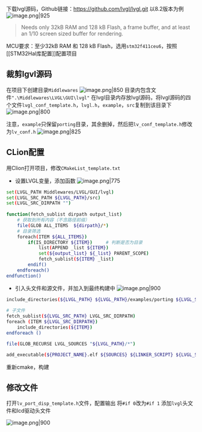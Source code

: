 下载lvgl源码，Github链接：https://github.com/lvgl/lvgl.git
以8.2版本为例
![image.png|925](https://cdn.jsdelivr.net/gh/xuezhaorong/Picgo//Source/fix-dir/picgo/picgo-clipboard-images/2024/09/04/12-35-28-03d24528baed7efe607fbfe0aeab63f9-20240904123527-2dee1d.png)

> Needs only 32kB RAM and 128 kB Flash, a frame buffer, and at least an 1/10 screen sized buffer for rendering.

MCU要求：至少32kB RAM 和 128 kB Flash，选用`stm32f411ceu6`，按照[[STM32Hal库配置]]配置项目

## 裁剪lgvl源码
在项目下创建目录`Middlewares`
![image.png|850](https://cdn.jsdelivr.net/gh/xuezhaorong/Picgo//Source/fix-dir/picgo/picgo-clipboard-images/2024/09/04/12-41-58-e14bfcfa9c5a769767ada91c6e60e74c-20240904124157-05f3ab.png)
目录内包含文件`".\Middlewares\LVGL\GUI\lvgl"`
在lvgl目录内存放lvgl源码，将lvgl源码的四个文件`lvgl_conf_template.h`，`lvgl.h`，`example`，`src`复制到该目录下
![image.png|800](https://cdn.jsdelivr.net/gh/xuezhaorong/Picgo//Source/fix-dir/picgo/picgo-clipboard-images/2024/09/04/12-44-05-9a2bbdb995484a0c85d0b5b041c4a948-20240904124405-6451d8.png)

注意，`example`只保留`porting`目录，其余删掉，然后把`lv_conf_template.h`修改为`lv_conf.h`
![image.png|825](https://cdn.jsdelivr.net/gh/xuezhaorong/Picgo//Source/fix-dir/picgo/picgo-clipboard-images/2024/09/04/12-51-51-686cdab34d308106b0620f44adb17a2a-20240904125151-93487e.png)

## CLion配置
用Clion打开项目，修改`CMakeList_template.txt`
* 设置LVGL变量，添加函数
![image.png|775](https://cdn.jsdelivr.net/gh/xuezhaorong/Picgo//Source/fix-dir/picgo/picgo-clipboard-images/2024/09/04/12-48-10-83a9fb5bd044c8a0f53e2729662f188b-20240904124810-15d7e3.png)

```bash
set(LVGL_PATH Middlewares/LVGL/GUI/lvgl)  
set(LVGL_SRC_PATH ${LVGL_PATH}/src)  
set(LVGL_SRC_DIRPATH "")  
  
function(fetch_sublist dirpath output_list)  
    # 获取到所有内容（不含路径前缀）  
    file(GLOB ALL_ITEMS  ${dirpath}/*)  
    # 目录筛选  
    foreach(ITEM ${ALL_ITEMS})  
        if(IS_DIRECTORY ${ITEM})     # 判断是否为目录  
            list(APPEND _list ${ITEM})  
            set(${output_list} ${_list} PARENT_SCOPE)  
            fetch_sublist(${ITEM} _list)  
        endif()  
    endforeach()  
endfunction()
```

* 引入头文件和源文件，并加入到最终构建中
![image.png|900](https://cdn.jsdelivr.net/gh/xuezhaorong/Picgo//Source/fix-dir/picgo/picgo-clipboard-images/2024/09/04/12-49-37-c8268894b0ed197ccb881d1582e634fb-20240904124936-56fc0d.png)

```bash
include_directories(${LVGL_PATH} ${LVGL_PATH}/examples/porting ${LVGL_SRC_PATH})  
  
# 子文件  
fetch_sublist(${LVGL_SRC_PATH} LVGL_SRC_DIRPATH)  
foreach (ITEM ${LVGL_SRC_DIRPATH})  
    include_directories(${ITEM})  
endforeach ()

file(GLOB_RECURSE LVGL_SOURCES "${LVGL_PATH}/*")

add_executable(${PROJECT_NAME}.elf ${SOURCES} ${LINKER_SCRIPT} ${LVGL_SOURCES})
```

重新cmake，构建

## 修改文件
打开`lv_port_disp_template.h`文件，配置输出
将`#if 0`改为`#if 1`
添加`lvgl`头文件和lcd驱动头文件

![image.png|900](https://cdn.jsdelivr.net/gh/xuezhaorong/Picgo//Source/fix-dir/picgo/picgo-clipboard-images/2024/09/04/13-04-38-9af08a3945ac11b93952a33d3e5ed922-20240904130437-beb4a2.png)
